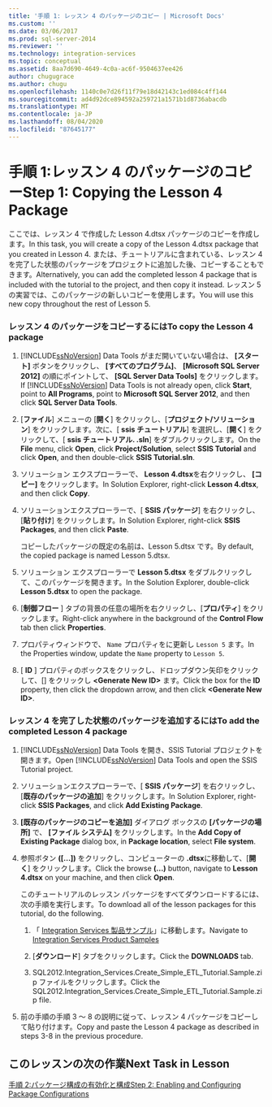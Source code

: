 ```yaml
---
title: '手順 1: レッスン 4 のパッケージのコピー | Microsoft Docs'
ms.custom: ''
ms.date: 03/06/2017
ms.prod: sql-server-2014
ms.reviewer: ''
ms.technology: integration-services
ms.topic: conceptual
ms.assetid: 8aa7d690-4649-4c0a-ac6f-9504637ee426
author: chugugrace
ms.author: chugu
ms.openlocfilehash: 1140c0e7d26f11f79e18d42143c1ed084c4ff144
ms.sourcegitcommit: ad4d92dce894592a259721a1571b1d8736abacdb
ms.translationtype: MT
ms.contentlocale: ja-JP
ms.lasthandoff: 08/04/2020
ms.locfileid: "87645177"
---
```

# <a name="step-1-copying-the-lesson-4-package"></a><span data-ttu-id="9b375-102">手順 1:レッスン 4 のパッケージのコピー</span><span class="sxs-lookup"><span data-stu-id="9b375-102">Step 1: Copying the Lesson 4 Package</span></span>
  <span data-ttu-id="9b375-103">ここでは、レッスン 4 で作成した Lesson 4.dtsx パッケージのコピーを作成します。</span><span class="sxs-lookup"><span data-stu-id="9b375-103">In this task, you will create a copy of the Lesson 4.dtsx package that you created in Lesson 4.</span></span> <span data-ttu-id="9b375-104">または、チュートリアルに含まれている、レッスン 4 を完了した状態のパッケージをプロジェクトに追加した後、コピーすることもできます。</span><span class="sxs-lookup"><span data-stu-id="9b375-104">Alternatively, you can add the completed lesson 4 package that is included with the tutorial to the project, and then copy it instead.</span></span> <span data-ttu-id="9b375-105">レッスン 5 の実習では、このパッケージの新しいコピーを使用します。</span><span class="sxs-lookup"><span data-stu-id="9b375-105">You will use this new copy throughout the rest of Lesson 5.</span></span>  
  
### <a name="to-copy-the-lesson-4-package"></a><span data-ttu-id="9b375-106">レッスン 4 のパッケージをコピーするには</span><span class="sxs-lookup"><span data-stu-id="9b375-106">To copy the Lesson 4 package</span></span>  
  
1.  <span data-ttu-id="9b375-107">[!INCLUDE[ssNoVersion](../includes/ssnoversion-md.md)] Data Tools がまだ開いていない場合は、 **[スタート]** ボタンをクリックし、 **[すべてのプログラム]**、 **[Microsoft SQL Server 2012]** の順にポイントして、 **[SQL Server Data Tools]** をクリックします。</span><span class="sxs-lookup"><span data-stu-id="9b375-107">If [!INCLUDE[ssNoVersion](../includes/ssnoversion-md.md)] Data Tools is not already open, click **Start**, point to **All Programs**, point to **Microsoft SQL Server 2012**, and then click **SQL Server Data Tools**.</span></span>  
  
2.  <span data-ttu-id="9b375-108">[**ファイル**] メニューの [**開く**] をクリックし、[**プロジェクト/ソリューション**] をクリックします。次に、[ **ssis チュートリアル**] を選択し、[**開く**] をクリックして、[ **ssis チュートリアル. .sln**] をダブルクリックします。</span><span class="sxs-lookup"><span data-stu-id="9b375-108">On the **File** menu, click **Open**, click **Project/Solution**, select **SSIS Tutorial** and click **Open**, and then double-click **SSIS Tutorial.sln**.</span></span>  
  
3.  <span data-ttu-id="9b375-109">ソリューション エクスプローラーで、 **Lesson 4.dtsx**を右クリックし、 **[コピー]** をクリックします。</span><span class="sxs-lookup"><span data-stu-id="9b375-109">In Solution Explorer, right-click **Lesson 4.dtsx**, and then click **Copy**.</span></span>  
  
4.  <span data-ttu-id="9b375-110">ソリューションエクスプローラーで、[ **SSIS パッケージ**] を右クリックし、[**貼り付け**] をクリックします。</span><span class="sxs-lookup"><span data-stu-id="9b375-110">In Solution Explorer, right-click **SSIS Packages**, and then click **Paste**.</span></span>  
  
     <span data-ttu-id="9b375-111">コピーしたパッケージの既定の名前は、Lesson 5.dtsx です。</span><span class="sxs-lookup"><span data-stu-id="9b375-111">By default, the copied package is named Lesson 5.dtsx.</span></span>  
  
5.  <span data-ttu-id="9b375-112">ソリューション エクスプローラーで **Lesson 5.dtsx** をダブルクリックして、このパッケージを開きます。</span><span class="sxs-lookup"><span data-stu-id="9b375-112">In the Solution Explorer, double-click **Lesson 5.dtsx** to open the package.</span></span>  
  
6.  <span data-ttu-id="9b375-113">[**制御フロー** ] タブの背景の任意の場所を右クリックし、[**プロパティ**] をクリックします。</span><span class="sxs-lookup"><span data-stu-id="9b375-113">Right-click anywhere in the background of the **Control Flow** tab then click **Properties**.</span></span>  
  
7.  <span data-ttu-id="9b375-114">プロパティウィンドウで、 `Name` プロパティをに更新し `Lesson 5` ます。</span><span class="sxs-lookup"><span data-stu-id="9b375-114">In the Properties window, update the `Name` property to `Lesson 5`.</span></span>  
  
8.  <span data-ttu-id="9b375-115">[ **ID** ] プロパティのボックスをクリックし、ドロップダウン矢印をクリックして、[] をクリックし **\<Generate New ID>** ます。</span><span class="sxs-lookup"><span data-stu-id="9b375-115">Click the box for the **ID** property, then click the dropdown arrow, and then click **\<Generate New ID>**.</span></span>  
  
### <a name="to-add-the-completed-lesson-4-package"></a><span data-ttu-id="9b375-116">レッスン 4 を完了した状態のパッケージを追加するには</span><span class="sxs-lookup"><span data-stu-id="9b375-116">To add the completed Lesson 4 package</span></span>  
  
1.  <span data-ttu-id="9b375-117">[!INCLUDE[ssNoVersion](../includes/ssnoversion-md.md)] Data Tools を開き、SSIS Tutorial プロジェクトを開きます。</span><span class="sxs-lookup"><span data-stu-id="9b375-117">Open [!INCLUDE[ssNoVersion](../includes/ssnoversion-md.md)] Data Tools and open the SSIS Tutorial project.</span></span>  
  
2.  <span data-ttu-id="9b375-118">ソリューションエクスプローラーで、[ **SSIS パッケージ**] を右クリックし、[**既存のパッケージの追加**] をクリックします。</span><span class="sxs-lookup"><span data-stu-id="9b375-118">In Solution Explorer, right-click **SSIS Packages**, and click **Add Existing Package**.</span></span>  
  
3.  <span data-ttu-id="9b375-119">**[既存のパッケージのコピーを追加]** ダイアログ ボックスの **[パッケージの場所]** で、 **[ファイル システム]** をクリックします。</span><span class="sxs-lookup"><span data-stu-id="9b375-119">In the **Add Copy of Existing Package** dialog box, in **Package location**, select **File system**.</span></span>  
  
4.  <span data-ttu-id="9b375-120">参照ボタン **([...])** をクリックし、コンピューターの **.dtsx**に移動して、[**開く**] をクリックします。</span><span class="sxs-lookup"><span data-stu-id="9b375-120">Click the browse **(...)** button, navigate to **Lesson 4.dtsx** on your machine, and then click **Open**.</span></span>  
  
     <span data-ttu-id="9b375-121">このチュートリアルのレッスン パッケージをすべてダウンロードするには、次の手順を実行します。</span><span class="sxs-lookup"><span data-stu-id="9b375-121">To download all of the lesson packages for this tutorial, do the following.</span></span>  
  
    1.  <span data-ttu-id="9b375-122">「 [Integration Services 製品サンプル](https://go.microsoft.com/fwlink/?LinkId=275027)」に移動します。</span><span class="sxs-lookup"><span data-stu-id="9b375-122">Navigate to [Integration Services Product Samples](https://go.microsoft.com/fwlink/?LinkId=275027)</span></span>  
  
    2.  <span data-ttu-id="9b375-123">[**ダウンロード**] タブをクリックします。</span><span class="sxs-lookup"><span data-stu-id="9b375-123">Click the **DOWNLOADS** tab.</span></span>  
  
    3.  <span data-ttu-id="9b375-124">SQL2012.Integration_Services.Create_Simple_ETL_Tutorial.Sample.zip ファイルをクリックします。</span><span class="sxs-lookup"><span data-stu-id="9b375-124">Click the SQL2012.Integration_Services.Create_Simple_ETL_Tutorial.Sample.zip file.</span></span>  
  
5.  <span data-ttu-id="9b375-125">前の手順の手順 3 ～ 8 の説明に従って、レッスン 4 パッケージをコピーして貼り付けます。</span><span class="sxs-lookup"><span data-stu-id="9b375-125">Copy and paste the Lesson 4 package as described in steps 3-8 in the previous procedure.</span></span>  
  
## <a name="next-task-in-lesson"></a><span data-ttu-id="9b375-126">このレッスンの次の作業</span><span class="sxs-lookup"><span data-stu-id="9b375-126">Next Task in Lesson</span></span>  
 [<span data-ttu-id="9b375-127">手順 2:パッケージ構成の有効化と構成</span><span class="sxs-lookup"><span data-stu-id="9b375-127">Step 2: Enabling and Configuring Package Configurations</span></span>](lesson-5-2-enabling-and-configuring-package-configurations.md)  
  
  
